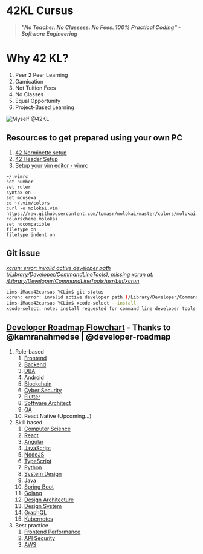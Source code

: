 # 42KL Cursus

> ***"No Teacher. No Classess. No Fees. 100% Practical Coding" - Software Engineering***

# Why 42 KL?
1. Peer 2 Peer Learning
2. Gamication
3. Not Tuition Fees
4. No Classes
5. Equal Opportunity
6. Project-Based Learning

![Myself @42KL](https://i.imgur.com/6to9ib1.jpg)


## Resources to get prepared using your own PC
1. [42 Norminette setup](https://github.com/42School/norminette)
2. [42 Header Setup](https://github.com/42Paris/42header)
3. [Setup your vim editor - vimrc](https://www.freecodecamp.org/news/vimrc-configuration-guide-customize-your-vim-editor/)
  ```
  ~/.vimrc
  set number
  set ruler
  syntax on
  set mouse=a
  cd ~/.vim/colors
  curl -o molokai.vim https://raw.githubusercontent.com/tomasr/molokai/master/colors/molokai.vim
  colorscheme molokai
  set nocompatible
  filetype on
  filetype indent on
  ```
  
## Git issue

[*xcrun: error: invalid active developer path (/Library/Developer/CommandLineTools), missing xcrun at: /Library/Developer/CommandLineTools/usr/bin/xcrun*](https://apple.stackexchange.com/questions/254380/why-am-i-getting-an-invalid-active-developer-path-when-attempting-to-use-git-a)

```bash
Lims-iMac:42cursus YCLim$ git status
xcrun: error: invalid active developer path (/Library/Developer/CommandLineTools), missing xcrun at: /Library/Developer/CommandLineTools/usr/bin/xcrun
Lims-iMac:42cursus YCLim$ xcode-select --install
xcode-select: note: install requested for command line developer tools
```


## [Developer Roadmap Flowchart](https://roadmap.sh/) -  Thanks to @kamranahmedse | @developer-roadmap
1. Role-based
   1. [Frontend](https://roadmap.sh/frontend)
   2. [Backend](https://roadmap.sh/backend)
   3. [DBA](https://roadmap.sh/postgresql-dba)
   4. [Android](https://roadmap.sh/android)
   5. [Blockchain](https://roadmap.sh/blockchain)
   6. [Cyber Security](https://roadmap.sh/cyber-security)
   7. [Flutter](https://roadmap.sh/flutter)
   8. [Software Architect](https://roadmap.sh/software-architect)
   9. [QA](https://roadmap.sh/qa)
   10. React Native (Upcoming...)
2. Skill based
   1. [Computer Science](https://roadmap.sh/computer-science)
   2. [React](https://roadmap.sh/react)
   3. [Angular](https://roadmap.sh/angular)
   4. [JavaScript](https://roadmap.sh/javascript)
   5. [NodeJS](https://roadmap.sh/nodejs)
   6. [TypeScript](https://roadmap.sh/typescript)
   7. [Python](https://roadmap.sh/python)
   8. [System Design](https://roadmap.sh/system-design)
   9. [Java](https://roadmap.sh/java)
   10. [Spring Boot](https://roadmap.sh/spring-boot)
   11. [Golang](https://roadmap.sh/golang)
   12. [Design Architecture](https://roadmap.sh/software-design-architecture)
   13. [Design System](https://roadmap.sh/design-system)
   14. [GraphQL](https://roadmap.sh/graphql)
   15. [Kubernetes](https://roadmap.sh/kubernetes)
3. Best practice
   1. [Frontend Performance](https://roadmap.sh/best-practices/frontend-performance)
   2. [API Security](https://roadmap.sh/best-practices/api-security)
   3. [AWS](https://roadmap.sh/best-practices/aws)

